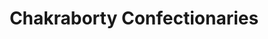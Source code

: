 ---
title: "Chakraborty Confectionaries"
url: /jaynagar-majilpur/chakraborty-confectionaries/
shop: confectionery
---